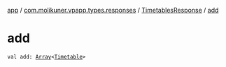 [app](../../index.md) / [com.molikuner.vpapp.types.responses](../index.md) / [TimetablesResponse](index.md) / [add](./add.md)

# add

`val add: `[`Array`](https://kotlinlang.org/api/latest/jvm/stdlib/kotlin/-array/index.html)`<`[`Timetable`](../../com.molikuner.vpapp.types.data/-timetable/index.md)`>`